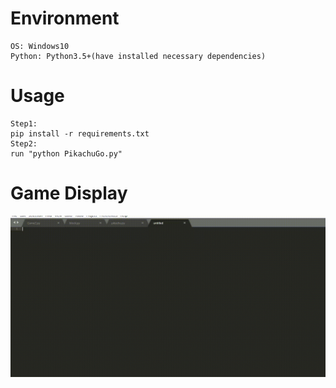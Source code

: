 # Environment

```
OS: Windows10
Python: Python3.5+(have installed necessary dependencies)
```

# Usage

```shell script
Step1:
pip install -r requirements.txt
Step2:
run "python PikachuGo.py"
```

# Game Display

![giphy](demonstration/running.gif)